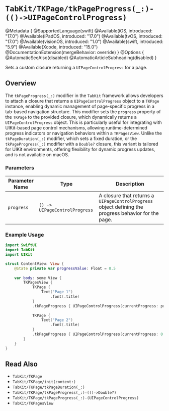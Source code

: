 # ``TabKit/TKPage/tkPageProgress(_:)-(()->UIPageControlProgress)``

@Metadata {
    @SupportedLanguage(swift)
    @Available(iOS, introduced: "17.0")
    @Available(iPadOS, introduced: "17.0")
    @Available(tvOS, introduced: "17.0")
    @Available(visionOS, introduced: "1.0")
    @Available(swift, introduced: "5.9")
    @Available(Xcode, introduced: "15.0")
    @DocumentationExtension(mergeBehavior: override)
}
@Options {
    @AutomaticSeeAlso(disabled)
    @AutomaticArticleSubheading(disabled)
}

Sets a custom closure returning a `UIPageControlProgress` for a page.

## Overview

The `tkPageProgress(_:)` modifier in the `TabKit` framework allows developers to attach a closure that returns a `UIPageControlProgress` object to a ``TKPage`` instance, enabling dynamic management of page-specific progress in a tab-based navigation structure. This modifier sets the `progress` property of the ``TKPage`` to the provided closure, which dynamically returns a `UIPageControlProgress` object. This is particularly useful for integrating with UIKit-based page control mechanisms, allowing runtime-determined progress indicators or navigation behaviors within a ``TKPagesView``. Unlike the `tkPageDuration(_:)` modifier, which sets a fixed duration, or the `tkPageProgress(_:)` modifier with a `Double?` closure, this variant is tailored for UIKit environments, offering flexibility for dynamic progress updates, and is not available on macOS.

### Parameters
| Parameter Name | Type | Description |
|----------------|------|-------------|
| `progress` | `() -> UIPageControlProgress` | A closure that returns a `UIPageControlProgress` object defining the progress behavior for the page. |

### Example Usage
```swift
import SwiftUI
import TabKit
import UIKit

struct ContentView: View {
    @State private var progressValue: Float = 0.5
    
    var body: some View {
        TKPagesView {
            TKPage {
                Text("Page 1")
                    .font(.title)
            }
            .tkPageProgress { UIPageControlProgress(currentProgress: progressValue) } // Dynamic progress
            
            TKPage {
                Text("Page 2")
                    .font(.title)
            }
            .tkPageProgress { UIPageControlProgress(currentProgress: 0.0) } // No progress
        }
    }
}
```

## Read Also
- ``TabKit/TKPage``
- ``TabKit/TKPage/init(content:)``
- ``TabKit/TKPage/tkPageDuration(_:)``
- ``TabKit/TKPage/tkPageProgress(_:)-(()->Double?)``
- ``TabKit/TKPage/tkPageProgress(_:)-(UIPageControlProgress)``
- ``TabKit/TKPagesView``
